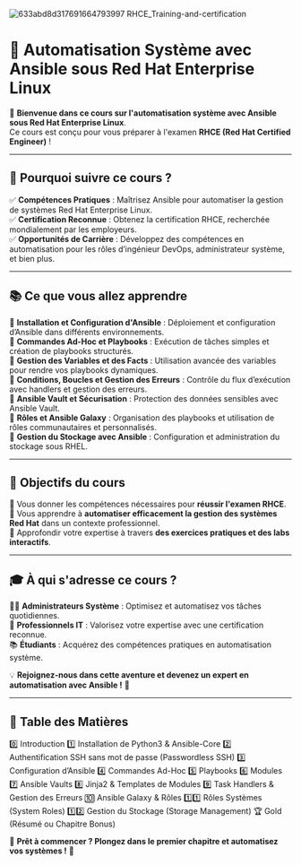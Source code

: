 ![633abd8d317691664793997 RHCE_Training-and-certification](https://github.com/user-attachments/assets/365eaca8-39b8-4594-9252-c23928ec93d7)
# 🚀 Automatisation Système avec Ansible sous Red Hat Enterprise Linux  

👋 **Bienvenue dans ce cours sur l'automatisation système avec Ansible sous Red Hat Enterprise Linux**.  
Ce cours est conçu pour vous préparer à l'examen **RHCE (Red Hat Certified Engineer)** !  

---

## 🔧 Pourquoi suivre ce cours ?  

✅ **Compétences Pratiques** : Maîtrisez Ansible pour automatiser la gestion de systèmes Red Hat Enterprise Linux.  
✅ **Certification Reconnue** : Obtenez la certification RHCE, recherchée mondialement par les employeurs.  
✅ **Opportunités de Carrière** : Développez des compétences en automatisation pour les rôles d’ingénieur DevOps, administrateur système, et bien plus.  

---

## 📚 Ce que vous allez apprendre  

🔹 **Installation et Configuration d'Ansible** : Déploiement et configuration d’Ansible dans différents environnements.  
🔹 **Commandes Ad-Hoc et Playbooks** : Exécution de tâches simples et création de playbooks structurés.  
🔹 **Gestion des Variables et des Facts** : Utilisation avancée des variables pour rendre vos playbooks dynamiques.  
🔹 **Conditions, Boucles et Gestion des Erreurs** : Contrôle du flux d’exécution avec handlers et gestion des erreurs.  
🔹 **Ansible Vault et Sécurisation** : Protection des données sensibles avec Ansible Vault.  
🔹 **Rôles et Ansible Galaxy** : Organisation des playbooks et utilisation de rôles communautaires et personnalisés.  
🔹 **Gestion du Stockage avec Ansible** : Configuration et administration du stockage sous RHEL.  

---

## 🎯 Objectifs du cours  

📌 Vous donner les compétences nécessaires pour **réussir l'examen RHCE**.  
📌 Vous apprendre à **automatiser efficacement la gestion des systèmes Red Hat** dans un contexte professionnel.  
📌 Approfondir votre expertise à travers **des exercices pratiques et des labs interactifs**.  

---

## 🎓 À qui s'adresse ce cours ?  

👨‍💻 **Administrateurs Système** : Optimisez et automatisez vos tâches quotidiennes.  
🔧 **Professionnels IT** : Valorisez votre expertise avec une certification reconnue.  
📚 **Étudiants** : Acquérez des compétences pratiques en automatisation système.  

💡 **Rejoignez-nous dans cette aventure et devenez un expert en automatisation avec Ansible !** 🚀  

---

## 📖 Table des Matières  

0️⃣ Introduction
1️⃣ Installation de Python3 & Ansible-Core
2️⃣ Authentification SSH sans mot de passe (Passwordless SSH)
3️⃣ Configuration d’Ansible
4️⃣ Commandes Ad-Hoc
5️⃣ Playbooks
6️⃣ Modules
7️⃣ Ansible Vaults
8️⃣ Jinja2 & Templates de Modules
9️⃣ Task Handlers & Gestion des Erreurs
🔟 Ansible Galaxy & Rôles
1️⃣1️⃣ Rôles Systèmes (System Roles)
1️⃣2️⃣ Gestion du Stockage (Storage Management)
🏆 Gold (Résumé ou Chapitre Bonus)

📌 **Prêt à commencer ? Plongez dans le premier chapitre et automatisez vos systèmes !** 🚀  
